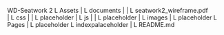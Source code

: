 WD-Seatwork 2
L Assets
|   L documents
|  |     L seatwork2_wireframe.pdf     
|   L css
|   |     L placeholder
|   L js
|   |     L placeholder
|   L images
|         L placeholder
L Pages
|   L placeholder
L indexpalaceholder
|
L README.md


